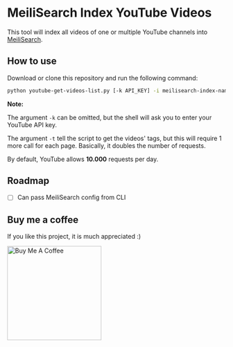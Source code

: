 # MeiliSearch Index YouTube Videos

This tool will index all videos of one or multiple YouTube channels into [MeiliSearch](https://www.meilisearch.com).

## How to use

Download or clone this repository and run the following command:

```bash
python youtube-get-videos-list.py [-k API_KEY] -i meilisearch-index-name CHANNEL_ID CHANNEL_ID [-t] -i meilisearch-another-index-name CHANNEL_ID CHANNEL_ID CHANNEL_ID [-t]
```

**Note:**

The argument `-k` can be omitted, but the shell will ask you to enter your YouTube API key.

The argument `-t` tell the script to get the videos' tags, but this will require 1 more call for each page. Basically, it doubles the number of requests.

By default, YouTube allows **10.000** requests per day.

## Roadmap

- [ ] Can pass MeiliSearch config from CLI

## Buy me a coffee

If you like this project, it is much appreciated :)

<a href="https://www.buymeacoffee.com/cronos87" target="_blank"><img src="https://cdn.buymeacoffee.com/buttons/v2/default-red.png" alt="Buy Me A Coffee" width="217"></a>
